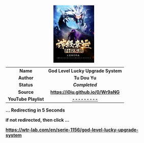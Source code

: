 
<meta charset="UTF-8">
<meta name="viewport" content="width=device-width, initial-scale=1.0">
<meta http-equiv="refresh" content="5;url=https://wtr-lab.com/en/serie-1156/god-level-lucky-upgrade-system">

<div style='margin: auto; width: 85%; padding: 10px;'>

<img src=".image/gllus.webp" style='display: block; margin: auto; width: 30%;'>

| | |
| :---: | :---: |
| **Name** | **God Level Lucky Upgrade System** |
| **Author** | **Tu Dou Yu** |
| **Status** | ***Completed*** |
| **Source** | **https://i0iu.github.io/0/Wr9aNG** |
| **YouTube Playlist** | [**---------**](https://www.youtube.com/playlist?list=--------) |

**... Redirecting in 5 Seconds**

**if not redirected, then click ...**

**https://wtr-lab.com/en/serie-1156/god-level-lucky-upgrade-system**

</div>
